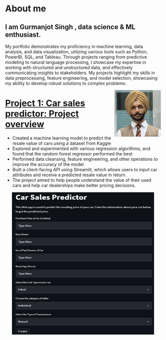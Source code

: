 # About me
## I am Gurmanjot Singh , data science & ML enthusiast.
My portfolio demonstrates my proficiency in machine learning, data analysis, and data visualization, utilizing various tools such as Python, PowerBI, SQL, and Tableau. Through projects ranging from predictive modeling to natural language processing, I showcase my expertise in working with structured and unstructured data, and effectively communicating insights to stakeholders. My projects highlight my skills in data preprocessing, feature engineering, and model selection, showcasing my ability to develop robust solutions to complex problems.

<img align="right" width="150" height="150" src="resized.jpg">


# [Project 1: Car sales predictor: Project overview](https://github.com/Gurmancheema/Car-Sales-Predictor-WebApp-using-Random-Forest-Regressor)

- Created a machine learning model to predict the resale value of cars using a dataset from Kaggle
- Explored and experimented with various regression algorithms, and found that the random forest regressor performed the best
- Performed data cleansing, feature engineering, and other operations to improve the accuracy of the model
- Built a client-facing API using Streamlit, which allows users to input car attributes and receive a predicted resale value in return.
- The project aimed to help people understand the value of their used cars and help car dealerships make better pricing decisions.
   
<p align="center">
  <img width="460" height="460" src="webapi.png">
</p>

